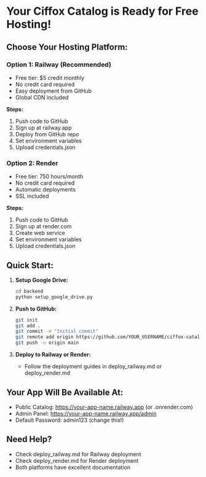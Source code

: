 
# Your Ciffox Catalog is Ready for Free Hosting!

## Choose Your Hosting Platform:

### Option 1: Railway (Recommended)
- Free tier: $5 credit monthly
- No credit card required
- Easy deployment from GitHub
- Global CDN included

**Steps:**
1. Push code to GitHub
2. Sign up at railway.app
3. Deploy from GitHub repo
4. Set environment variables
5. Upload credentials.json

### Option 2: Render
- Free tier: 750 hours/month
- No credit card required
- Automatic deployments
- SSL included

**Steps:**
1. Push code to GitHub
2. Sign up at render.com
3. Create web service
4. Set environment variables
5. Upload credentials.json

## Quick Start:

1. **Setup Google Drive:**
   ```bash
   cd backend
   python setup_google_drive.py
   ```

2. **Push to GitHub:**
   ```bash
   git init
   git add .
   git commit -m "Initial commit"
   git remote add origin https://github.com/YOUR_USERNAME/ciffox-catalog.git
   git push -u origin main
   ```

3. **Deploy to Railway or Render:**
   - Follow the deployment guides in deploy_railway.md or deploy_render.md

## Your App Will Be Available At:
- Public Catalog: https://your-app-name.railway.app (or .onrender.com)
- Admin Panel: https://your-app-name.railway.app/admin
- Default Password: admin123 (change this!)

## Need Help?
- Check deploy_railway.md for Railway deployment
- Check deploy_render.md for Render deployment
- Both platforms have excellent documentation
